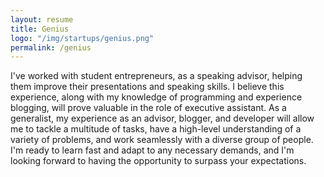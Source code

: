 ```yaml
---
layout: resume
title: Genius 
logo: "/img/startups/genius.png"
permalink: /genius
---
```


 I've worked with student entrepreneurs, as a speaking advisor, helping them improve their presentations and speaking skills. I believe this experience, along with my knowledge of programming and experience blogging, will prove valuable in the role of executive assistant. As a generalist, my experience as an advisor, blogger, and developer will allow me to tackle a multitude of tasks, have a high-level understanding of a variety of problems, and work seamlessly with a diverse group of people. I'm ready to learn fast and adapt to any necessary demands, and I'm looking forward to having the opportunity to surpass your expectations. 

             